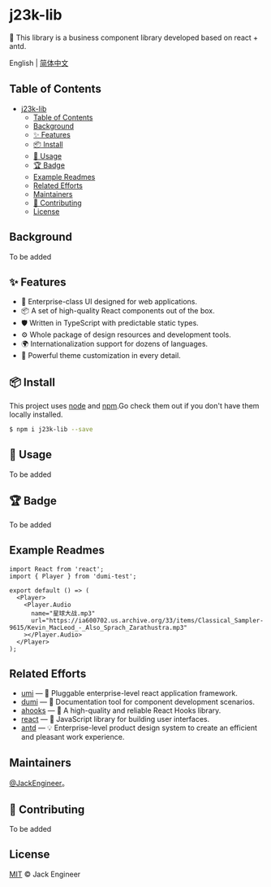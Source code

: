 # j23k-lib

🐏 This library is a business component library developed based on react + antd.

English | [简体中文](./README-zh_CN.md)

## Table of Contents

- [j23k-lib](#j23k-lib)
  - [Table of Contents](#table-of-contents)
  - [Background](#background)
  - [✨ Features](#-features)
  - [📦 Install](#-install)
  - [🔨 Usage](#-usage)
  - [🏆 Badge](#-badge)
  - [Example Readmes](#example-readmes)
  - [Related Efforts](#related-efforts)
  - [Maintainers](#maintainers)
  - [🤝 Contributing](#-contributing)
  - [License](#license)

## Background

To be added

## ✨ Features

- 🌈 Enterprise-class UI designed for web applications.
- 📦 A set of high-quality React components out of the box.
- 🛡 Written in TypeScript with predictable static types.
- ⚙️ Whole package of design resources and development tools.
- 🌍 Internationalization support for dozens of languages.
- 🎨 Powerful theme customization in every detail.

## 📦 Install

This project uses [node](http://nodejs.org) and [npm](https://npmjs.com).Go check them out if you don't have them locally installed.

```bash
$ npm i j23k-lib --save
```

## 🔨 Usage

To be added

## 🏆 Badge

To be added

## Example Readmes

```tsx
import React from 'react';
import { Player } from 'dumi-test';

export default () => (
  <Player>
    <Player.Audio
      name="星球大战.mp3"
      url="https://ia600702.us.archive.org/33/items/Classical_Sampler-9615/Kevin_MacLeod_-_Also_Sprach_Zarathustra.mp3"
    ></Player.Audio>
  </Player>
);
```

## Related Efforts

- [umi](https://github.com/noffle/art-of-readme) — 🌋 Pluggable enterprise-level react application framework.
- [dumi](https://github.com/umijs/dumi) — 📖 Documentation tool for component development scenarios.
- [ahooks](https://github.com/alibaba/hooks) — 🔧 A high-quality and reliable React Hooks library.
- [react](https://github.com/noffle/art-of-readme) — 👖 JavaScript library for building user interfaces.
- [antd](https://github.com/noffle/art-of-readme) — 💡 Enterprise-level product design system to create an efficient and pleasant work experience.

## Maintainers

[@JackEngineer](https://github.com/JackEngineer)。

## 🤝 Contributing

To be added

## License

[MIT](LICENSE) © Jack Engineer

